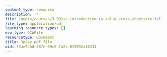 ```yaml
---
content_type: resource
description: ''
file: /media/courses/3-091sc-introduction-to-solid-state-chemistry-fall-2010/f8ae7dbd487e69c07a2a019692a16433_StY_01uUFSY.pdf
file_type: application/pdf
learning_resource_types: []
ocw_type: OCWFile
resourcetype: Document
title: 3play pdf file
uid: f8ae7dbd-487e-69c0-7a2a-019692a16433
---
```

